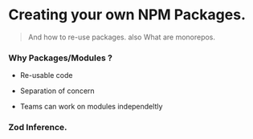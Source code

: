 # **Creating your own NPM Packages.**

> And how to re-use packages. also What are monorepos.

### Why Packages/Modules ?&#x20;

*   Re-usable code

*   Separation of concern

*   Teams can work on modules independeltly

### Zod Inference.&#x20;
